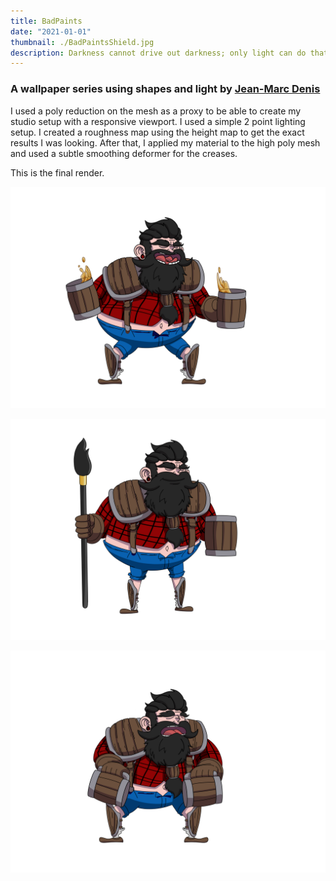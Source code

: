 ```yaml
---
title: BadPaints
date: "2021-01-01"
thumbnail: ./BadPaintsShield.jpg
description: Darkness cannot drive out darkness; only light can do that. Hate cannot drive out hate; only love can do that.
---
```


### A wallpaper series using shapes and light by [Jean-Marc Denis](http://jmd.im/black)

I used a poly reduction on the mesh as a proxy to be able to create my studio setup with a responsive viewport. I used a simple 2 point lighting setup. I created a roughness map using the height map to get the exact results I was looking. After that, I applied my material to the high poly mesh and used a subtle smoothing deformer for the creases.

This is the final render.

<div class="kg-card kg-image-card kg-width-full">

![BadPaints Mascot](./beers.jpg)

</div>

<div class="kg-card kg-image-card kg-width-full">

![BadPaints Mascot](./standing.jpg)

</div>

<div class="kg-card kg-image-card kg-width-full">

![BadPaints Mascot](./empty.jpg)

</div>

